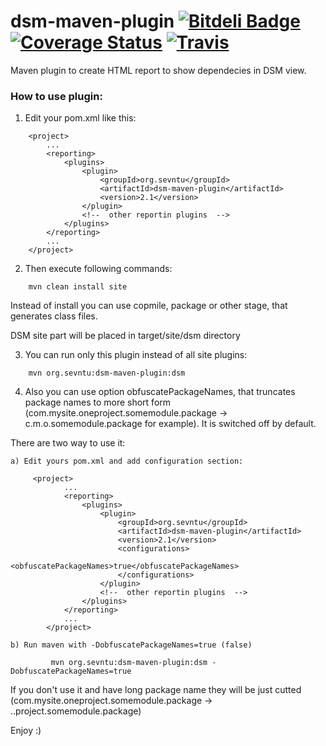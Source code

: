# dsm-maven-plugin [![Bitdeli Badge](https://d2weczhvl823v0.cloudfront.net/sevntu-checkstyle/dsm-maven-plugin/trend.png)](https://bitdeli.com/free "Bitdeli Badge") [![Coverage Status](https://coveralls.io/repos/sevntu-checkstyle/dsm-maven-plugin/badge.png)](https://coveralls.io/r/sevntu-checkstyle/dsm-maven-plugin) [![Travis](https://secure.travis-ci.org/sevntu-checkstyle/dsm-maven-plugin.png)](http://travis-ci.org/sevntu-checkstyle/dsm-maven-plugin)


Maven plugin to create HTML report to show dependecies in DSM view.


### How to use plugin:

1) Edit your pom.xml like this:
```
    <project>
        ...
        <reporting>
            <plugins>
                <plugin>
                    <groupId>org.sevntu</groupId>
                    <artifactId>dsm-maven-plugin</artifactId>
                    <version>2.1</version>
                </plugin>
                <!--  other reportin plugins  -->
            </plugins>
        </reporting>
        ...
    </project>
```

2) Then execute following commands:
```    
    mvn clean install site
```
Instead of install you can use copmile, package or other stage, that generates class files.

DSM site part will be placed in target/site/dsm directory

3) You can run only this plugin instead of all site plugins:
```
    mvn org.sevntu:dsm-maven-plugin:dsm
```

4) Also you can use option obfuscatePackageNames, that truncates package names to more short form
(com.mysite.oneproject.somemodule.package -> c.m.o.somemodule.package for example). It is switched off by default.

There are two way to use it:

    a) Edit yours pom.xml and add configuration section:
```
     <project>
            ...
            <reporting>
                <plugins>
                    <plugin>
                        <groupId>org.sevntu</groupId>
                        <artifactId>dsm-maven-plugin</artifactId>
                        <version>2.1</version>
                        <configurations>
                            <obfuscatePackageNames>true</obfuscatePackageNames>
                        </configurations>
                    </plugin>
                    <!--  other reportin plugins  -->
                </plugins>
            </reporting>
            ...
        </project>
```

    b) Run maven with -DobfuscatePackageNames=true (false)
    
```
         mvn org.sevntu:dsm-maven-plugin:dsm -DobfuscatePackageNames=true
```

If you don't use it and have long package name they will be just cutted
(com.mysite.oneproject.somemodule.package -> ..project.somemodule.package)

Enjoy :)
